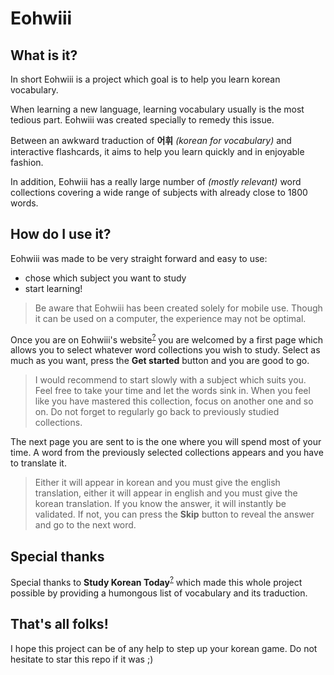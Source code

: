 # Eohwiii

## What is it?

In short Eohwiii is a project which goal is to help you learn korean vocabulary.

When learning a new language, learning vocabulary usually is the most tedious part.
Eohwiii was created specially to remedy this issue.

Between an awkward traduction of **어휘** *(korean for vocabulary)* and interactive flashcards, it aims to help you learn quickly and in enjoyable fashion.

In addition, Eohwiii has a really large number of *(mostly relevant)* word collections covering a wide range of subjects with already close to 1800 words.

## How do I use it?

Eohwiii was made to be very straight forward and easy to use:
- chose which subject you want to study
- start learning!
> Be aware that Eohwiii has been created solely for mobile use. Though it can be used on a computer, the experience may not be optimal.

Once you are on Eohwiii's website<sup>[?](https://emmanuelvln.github.io/eohwiii/)</sup> you are welcomed by a first page which allows you to select whatever word collections you wish to study. Select as much as you want, press the **Get started** button and you are good to go.
> I would recommend to start slowly with a subject which suits you. Feel free to take your time and let the words sink in. When you feel like you have mastered this collection, focus on another one and so on. Do not forget to regularly go back to previously studied collections.

The next page you are sent to is the one where you will spend most of your time. A word from the previously selected collections appears and you have to translate it.
> Either it will appear in korean and you must give the english translation, either it will appear in english and you must give the korean translation.
If you know the answer, it will instantly be validated. If not, you can press the **Skip** button to reveal the answer and go to the next word.

## Special thanks

Special thanks to **Study Korean Today**<sup>[?](https://studykoreantoday.com/)</sup> which made this whole project possible by providing a humongous list of vocabulary and its traduction.

## That's all folks!

I hope this project can be of any help to step up your korean game.
Do not hesitate to star this repo if it was ;)

